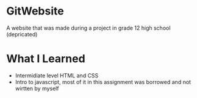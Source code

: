 # GitWebsite
A website that was made during a project in grade 12 high school (depricated)

# What I Learned
- Intermidiate level HTML and CSS
- Intro to javascript, most of it in this assignment was borrowed and not wirtten by myself
